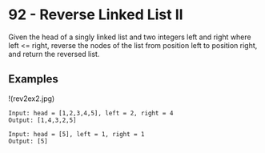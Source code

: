 # 92 - Reverse Linked List II

Given the head of a singly linked list and two integers left and right where left <= right, reverse the nodes of the list from position left to position right, and return the reversed list.

## Examples
!(rev2ex2.jpg)
```
Input: head = [1,2,3,4,5], left = 2, right = 4
Output: [1,4,3,2,5]
```
```
Input: head = [5], left = 1, right = 1
Output: [5]
```